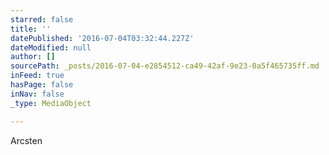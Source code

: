 ```yaml
---
starred: false
title: ''
datePublished: '2016-07-04T03:32:44.227Z'
dateModified: null
author: []
sourcePath: _posts/2016-07-04-e2854512-ca49-42af-9e23-0a5f465735ff.md
inFeed: true
hasPage: false
inNav: false
_type: MediaObject

---
```

Arcsten